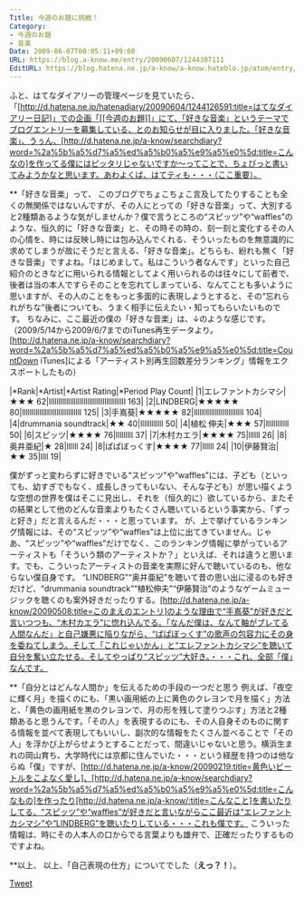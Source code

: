 ```yaml
---
Title: 今週のお題に挑戦！
Category:
- 今週のお題
- 音楽
Date: 2009-06-07T00:05:11+09:00
URL: https://blog.a-know.me/entry/20090607/1244387111
EditURL: https://blog.hatena.ne.jp/a-know/a-know.hateblo.jp/atom/entry/12921228815727980046
---
```


ふと、はてなダイアリーの管理ページを見ていたら、「[http://d.hatena.ne.jp/hatenadiary/20090604/1244126591:title=はてなダイアリー日記]」での企画「[[今週のお題]]」にて、「好きな音楽」というテーマでブログエントリーを募集している、とのお知らせが目に入りました。「好きな音楽」、うぅん、[http://d.hatena.ne.jp/a-know/searchdiary?word=%2a%5b%a5%d7%a5%ed%a5%b0%a5%e9%a5%e0%5d:title=こんなの]を作ってる僕にはピッタリじゃないですか〜ってことで、ちょびっと書いてみようかなと思います。あわよくば、はてティも・・・（ここ重要）。


**「好きな音楽」って、
このブログでちょこちょこ言及してたりすることも全くの無関係ではないんですが、その人にとっての「好きな音楽」って、大別すると2種類あるような気がしませんか？僕で言うところの“スピッツ”や“waffles”のような、恒久的に「好きな音楽」と、その時その時の、刻一刻と変化するその人の心情を、時には反映し時には包み込んでくれる、そういったものを無意識的に求めてしまうが故にそうだと言える、「好きな音楽」。どちらも、紛れも無く「好きな音楽」ですよね。「はじめまして。私はこういう者なんです」といった自己紹介のときなどに用いられる情報としてよく用いられるのは往々にして前者で、後者は当の本人ですらそのことを忘れてしまっている、なんてことも多いように思いますが、その人のことをもっと多面的に表現しようとすると、その“忘れられがちな”後者についても、うまく相手に伝えたい・知ってもらいたいものです。
ちなみに、ここ最近の僕の「好きな音楽」は、↓のような感じです。（2009/5/14から2009/6/7までのiTunes再生データより。[http://d.hatena.ne.jp/a-know/searchdiary?word=%2a%5b%a5%d7%a5%ed%a5%b0%a5%e9%a5%e0%5d:title=CountDown iTunes]による「アーティスト別再生回数差分ランキング」情報をエクスポートしたもの）


|*Rank|*Artist|*Artist Rating|*Period Play Count|
|1|エレファントカシマシ|★★★ 62|llllllllllllllllllllllllllllllllllllllll 163|
|2|LINDBERG|★★★★★ 80|lllllllllllllllllllllllllllllll 125|
|3|手嶌葵|★★★★★ 82|llllllllllllllllllllllllll 104|
|4|drummania soundtrack|★★ 40|llllllllllll 50|
|4|植松 伸夫|★★★ 57|llllllllllll 50|
|6|スピッツ|★★★★ 76|lllllllll 37|
|7|木村カエラ|★★★★ 75|llllll 26|
|8|奥井亜紀|★ 28|llllll 24|
|8|ぱぱぼっくす|★★★★ 77|llllll 24|
|10|伊藤賢治|★★ 35|llll 19|


僕がずっと変わらずに好きでいる“スピッツ”や“waffles”には、子ども（といっても、幼すぎでもなく、成長しきってもいない、そんな子ども）が思い描くような空想の世界を僕はそこに見出し、それを（恒久的に）欲しているから、またその結果として他のどんな音楽よりもたくさん聴いているという事実から、「ずっと好き」だと言えるんだ・・・と思っています。
が、上で挙げているランキング情報には、その“スピッツ”や“waffles”は上位に出てきていません。じゃあ、“スピッツ”や“waffles”だけでなく、このランキング情報に挙がっているアーティストも「そういう類のアーティストか？」といえば、それは違うと思います。でも、こういったアーティストの音楽を実際に好んで聴いているのも、他ならない僕自身です。
“LINDBERG”“奥井亜紀”を聴いて昔の思い出に浸るのも好きだけど、“drummania soundtrack”“植松伸夫”“伊藤賢治”のようなゲームミュージックを聴くのも案外好きだったりする。[http://d.hatena.ne.jp/a-know/20090508:title=このまえのエントリ]のような理由で“手嶌葵”が好きだと言いつつも、“木村カエラ”に惚れ込んでる。「なんだ僕は、なんて軸がブレてる人間なんだ」と自己嫌悪に陥りながら、“ぱぱぼっくす”の歌声の包容力にその身を委ねてしまう。そして「これじゃいかん」と“エレファントカシマシ”を聴いて自分を奮い立たせる。そしてやっぱり“スピッツ”大好き。・・・これ、全部「僕」なんです。


**「自分とはどんな人間か」を伝えるための手段の一つだと思う
例えば、「夜空に輝く月」を描くのにも、「黒い画用紙の上に黄色のクレヨンで月を描く」方法と、「黄色の画用紙を黒のクレヨンで、月の形を残して塗りつぶす」方法と2種類あると思うんです。「その人」を表現するのにも、その人自身そのものに関する情報を並べて表現してもいいし、副次的な情報をたくさん並べることで「その人」を浮かび上がらせようとすることだって、間違いじゃないと思う。横浜生まれの岡山育ち、大学時代には京都に住んでいた・・・という経歴を持つのは他ならぬ「僕」ですが、[http://d.hatena.ne.jp/a-know/20090219:title=黄色いビートルをこよなく愛し]、[http://d.hatena.ne.jp/a-know/searchdiary?word=%2a%5b%a5%d7%a5%ed%a5%b0%a5%e9%a5%e0%5d:title=こんなもの]を作ったり[http://d.hatena.ne.jp/a-know/:title=こんなこと]を書いたりしてる、“スピッツ”や“waffles”が好きだと言いながらここ最近は“エレファントカシマシ”や“LINDBERG”を聴いたりしている・・・これも僕です。
こういった情報は、時にその人本人の口からでる言葉よりも雄弁で、正確だったりするものですよね。


**以上、
以上、「自己表現の仕方」についてでした（<span style="font-weight:bold;">えっ？！</span>）。


<a href="http://twitter.com/share" class="twitter-share-button" data-count="horizontal" data-via="a_know" data-related="CDiT_info" data-lang="ja">Tweet</a><script type="text/javascript" src="//platform.twitter.com/widgets.js"></script>

　


<script src="https://moshi-moshi.moshimo.works/moshimoshi/a_know_blog/20090607-1244387111?title=%E4%BB%8A%E9%80%B1%E3%81%AE%E3%81%8A%E9%A1%8C%E3%81%AB%E6%8C%91%E6%88%A6%EF%BC%81"></script>
